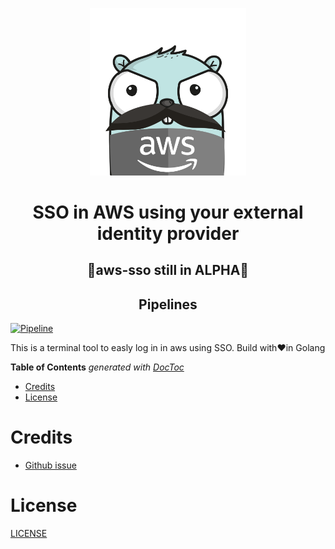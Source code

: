 <p align="center" >
  <img src="logo.png" alt="logo" width="250"/>
</p>

<h1 align="center">
  SSO in AWS using your external identity provider
</h1>

<h2 align="center">
  🚨aws-sso still in ALPHA🚨
</h2>

<h2 align="center">
  Pipelines
</h2>

[![Pipeline](https://github.com/nanih98/aws-sso/actions/workflows/releases.yml/badge.svg)](https://github.com/nanih98/aws-sso/actions/workflows/releases.yml)

This is a terminal tool to easly log in in aws using SSO. Build with❤️in Golang

<!-- START doctoc generated TOC please keep comment here to allow auto update -->
<!-- DON'T EDIT THIS SECTION, INSTEAD RE-RUN doctoc TO UPDATE -->
**Table of Contents**  *generated with [DocToc](https://github.com/thlorenz/doctoc)*

- [Credits](#credits)
- [License](#license)

<!-- END doctoc generated TOC please keep comment here to allow auto update -->


# Credits 

- [Github issue](https://github.com/aws/aws-sdk-go-v2/issues/1222)


# License

[LICENSE](./LICENSE)